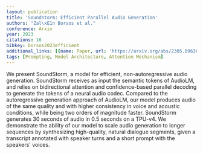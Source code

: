 ```yaml
---
layout: publication
title: 'Soundstorm: Efficient Parallel Audio Generation'
authors: "Zal\xE1n Borsos et al."
conference: Arxiv
year: 2023
citations: 16
bibkey: borsos2023efficient
additional_links: [{name: Paper, url: 'https://arxiv.org/abs/2305.09636'}]
tags: [Prompting, Model Architecture, Attention Mechanism]
---
```

We present SoundStorm, a model for efficient, non-autoregressive audio
generation. SoundStorm receives as input the semantic tokens of AudioLM, and
relies on bidirectional attention and confidence-based parallel decoding to
generate the tokens of a neural audio codec. Compared to the autoregressive
generation approach of AudioLM, our model produces audio of the same quality
and with higher consistency in voice and acoustic conditions, while being two
orders of magnitude faster. SoundStorm generates 30 seconds of audio in 0.5
seconds on a TPU-v4. We demonstrate the ability of our model to scale audio
generation to longer sequences by synthesizing high-quality, natural dialogue
segments, given a transcript annotated with speaker turns and a short prompt
with the speakers' voices.